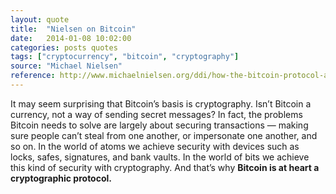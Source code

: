 ```yaml
---
layout: quote
title:  "Nielsen on Bitcoin"
date:   2014-01-08 10:02:00
categories: posts quotes
tags: ["cryptocurrency", "bitcoin", "cryptography"]
source: "Michael Nielsen"
reference: http://www.michaelnielsen.org/ddi/how-the-bitcoin-protocol-actually-works/
---
```


It may seem surprising that Bitcoin’s basis is cryptography. Isn’t Bitcoin a currency, not a way of sending secret messages? In fact, the problems Bitcoin needs to solve are largely about securing transactions — making sure people can’t steal from one another, or impersonate one another, and so on. In the world of atoms we achieve security with devices such as locks, safes, signatures, and bank vaults. In the world of bits we achieve this kind of security with cryptography. And that’s why <b>Bitcoin is at heart a cryptographic protocol.</b>